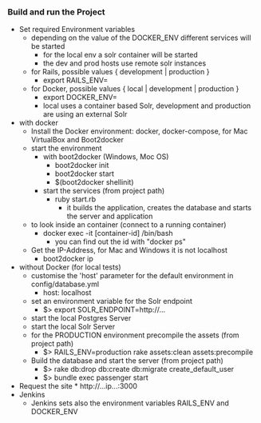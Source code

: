 ### Build and run the Project

* Set required Environment variables
    * depending on the value of the DOCKER_ENV different services will be started
        * for the local env a solr container will be started
        * the dev and prod hosts use remote solr instances
    * for Rails, possible values { development | production }
        * export RAILS_ENV=
    * for Docker, possible values { local | development | production }
        * export DOCKER_ENV=
        * local uses a container based Solr, development and production are using an external Solr
* with docker
    * Install the Docker environment: docker, docker-compose, for Mac VirtualBox and Boot2docker
    * start the environment
	    * with boot2docker (Windows, Moc OS)
		    * boot2docker init
    		* boot2docker start
	    	* $(boot2docker shellinit)
	    * start the services (from project path)
		    * ruby start.rb
        	    * it builds the application, creates the database and starts the server and application
    * to look inside an container (connect to a running container)
        * docker exec -it [container-id] /bin/bash
            * you can find out the id with "docker ps"
    * Get the IP-Address, for Mac and Windows it is not localhost
	    * boot2docker ip
* without Docker (for local tests)
    * customise the 'host' parameter for the default environment in config/database.yml
        * host: localhost
    * set an environment variable for the Solr endpoint
        * $> export SOLR_ENDPOINT=http://...
    * start the local Postgres Server
    * start the local Solr Server
    * for the PRODUCTION environment precompile the assets (from project path)
        * $> RAILS_ENV=production rake assets:clean assets:precompile
    * Build the database and start the server (from project path)
        * $> rake db:drop db:create db:migrate create_default_user
        * $> bundle exec passenger start
* Request the site
	    * http://...ip...:3000
* Jenkins
    * Jenkins sets also the environment variables RAILS_ENV and DOCKER_ENV

